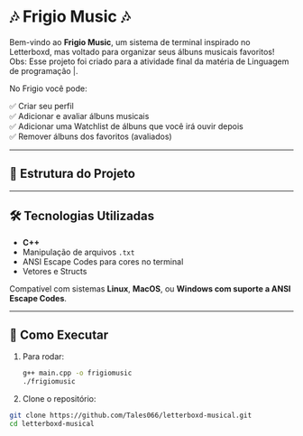 # 🎶 Frigio Music 🎶

Bem-vindo ao **Frigio Music**, um sistema de terminal inspirado no Letterboxd, mas voltado para organizar seus álbuns musicais favoritos! <br>
Obs: Esse projeto foi criado para a atividade final da matéria de Linguagem de programação |. 

No Frigio você pode: 

✅ Criar seu perfil  
✅ Adicionar e avaliar álbuns musicais  
✅ Adicionar uma Watchlist de álbuns que você irá ouvir depois   
✅ Remover álbuns dos favoritos (avaliados) 

---

## 📂 Estrutura do Projeto


---

## 🛠️ Tecnologias Utilizadas

- **C++**  
- Manipulação de arquivos `.txt`  
- ANSI Escape Codes para cores no terminal  
- Vetores e Structs  

Compatível com sistemas **Linux**, **MacOS**, ou **Windows com suporte a ANSI Escape Codes**.

---

## 🚀 Como Executar

1. Para rodar:
   ```bash
   g++ main.cpp -o frigiomusic
   ./frigiomusic


2. Clone o repositório:
```bash
git clone https://github.com/Tales066/letterboxd-musical.git
cd letterboxd-musical



